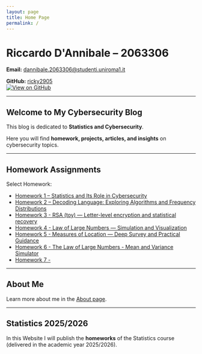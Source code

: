 ```yaml
---
layout: page
title: Home Page
permalink: /
---
```


# Riccardo D'Annibale – 2063306

**Email:** [dannibale.2063306@studenti.uniroma1.it](mailto:dannibale.2063301@studenti.uniroma1.it)  

**GitHub:** [ricky2905](https://github.com/ricky2905)  
[![View on GitHub](https://img.shields.io/badge/View-GitHub-181717?style=for-the-badge&logo=github)](https://github.com/ricky2905)

---

## Welcome to My Cybersecurity Blog

This blog is dedicated to **Statistics and Cybersecurity**.  

Here you will find **homework, projects, articles, and insights** on cybersecurity topics.

---

## Homework Assignments

Select Homework:

- [Homework 1 – Statistics and Its Role in Cybersecurity](/HOMEWORK/homework1/)
- [Homework 2 – Decoding Language: Exploring Algorithms and Frequency Distributions](/HOMEWORK/homework2/index.html)
- [Homework 3 - RSA (toy) — Letter-level encryption and statistical recovery](/HOMEWORK/homework3/index.html)
- [Homework 4 - Law of Large Numbers — Simulation and Visualization](/HOMEWORK/homework4/index.html)
- [Homework 5 - Measures of Location — Deep Survey and Practical Guidance](/HOMEWORK/homework5/index.html)
- [Homework 6 - The Law of Large Numbers - Mean and Variance Simulator](/HOMEWORK/homework6/index.html)
- [Homework 7 - ](/HOMEWORK/homework7/index.html)

---

## About Me

Learn more about me in the [About page](/about/).

---

## Statistics 2025/2026

In this Website I will publish the **homeworks** of the Statistics course (delivered in the academic year 2025/2026).
